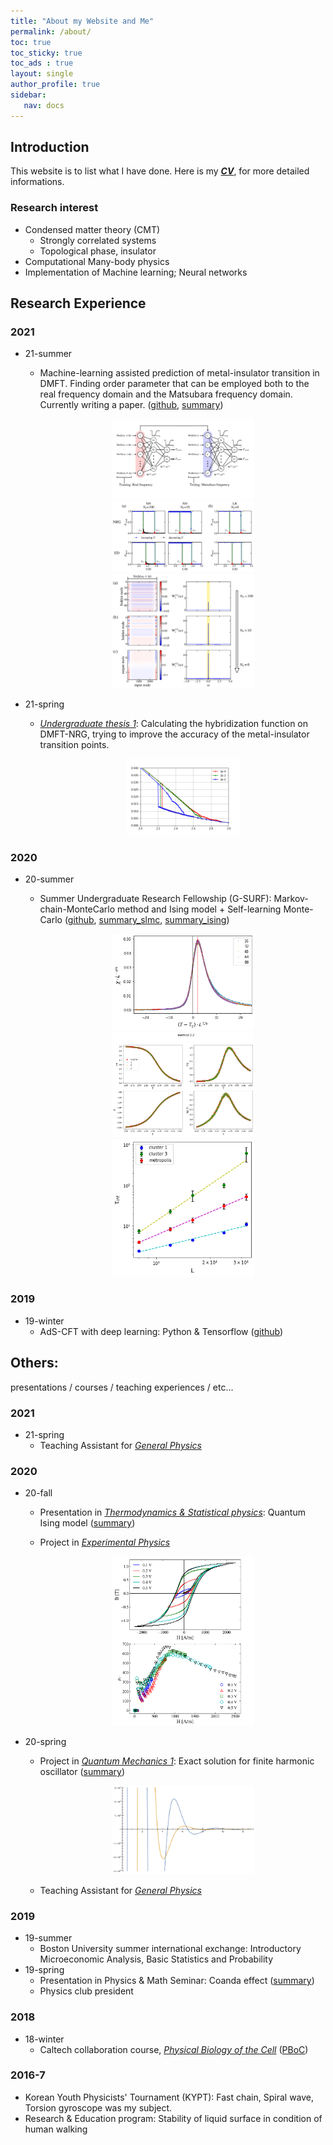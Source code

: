 ```yaml
---
title: "About my Website and Me"
permalink: /about/
toc: true
toc_sticky: true
toc_ads : true
layout: single
author_profile: true
sidebar:
   nav: docs
---
```


## Introduction
This website is to list what I have done. Here is my [***CV***](https://aadeliee22.github.io/assets/files/CV_Hyejin_Kim_read.pdf), for more detailed informations.

### Research interest
- Condensed matter theory (CMT)
   * Strongly correlated systems
   * Topological phase, insulator
- Computational Many-body physics
- Implementation of Machine learning; Neural networks


## Research Experience
### 2021
- 21-summer
   * Machine-learning assisted prediction of metal-insulator transition in DMFT. Finding order parameter that can be employed both to the real frequency domain and the Matsubara frequency domain. Currently writing a paper. ([github](https://github.com/aadeliee22/Hubbard_NN), [summary](https://aadeliee22.github.io/physics%20(research)/ML-DMFT/))

      <center><img src="/assets/images/DMFTNN/flow.png" width="50%" height="50%"></center>

      <center><img src="/assets/images/DMFTNN/result_Matsubara.png" width="50%" height="50%"></center>
      
      <center><img src="/assets/images/DMFTNN/fig3_weightmap.png" width="50%" height="50%"></center>
      
- 21-spring
   * <ins>*Undergraduate thesis 1*</ins>: Calculating the hybridization function on DMFT-NRG, trying to improve the accuracy of the metal-insulator transition points.
      
      <center><img src="/assets/images/DMFTNN/betaall.png" width="40%" height="40%"></center>



### 2020
- 20-summer
  * Summer Undergraduate Research Fellowship (G-SURF): Markov-chain-MonteCarlo method and Ising model + Self-learning Monte-Carlo ([github](https://github.com/aadeliee22/MCM), [summary_slmc](https://aadeliee22.github.io/physics%20(research)/slmc/), [summary_ising](https://aadeliee22.github.io/physics%20(research)/ising/))
      
      <center><img src="/assets/images/ising_pic/IV_1_2_3.png" width="50%" height="50%"></center>
      
      <center><img src="/assets/images/ising_pic/IV_2_1_2(1).png" width="50%" height="50%"></center>

      <center><img src="/assets/images/ising_pic/IV_2_2_2(2).png" width="50%" height="50%"></center>


### 2019
- 19-winter
  * AdS-CFT with deep learning: Python & Tensorflow ([github](https://github.com/aadeliee22/DL-AdS-CFT))


## Others: 
presentations / courses / teaching experiences / etc...
### 2021
- 21-spring
   * Teaching Assistant for <ins>*General Physics*</ins>

### 2020
- 20-fall
  * Presentation in <ins>*Thermodynamics & Statistical physics*</ins>: Quantum Ising model ([summary](https://aadeliee22.github.io/physics%20(course)/tsp-presentation/))
  * Project in <ins>*Experimental Physics*</ins>
      
      <center><img src="/assets/images/2_1.png" width="50%" height="50%"></center>
      
- 20-spring
  * Project in <ins>*Quantum Mechanics 1*</ins>: Exact solution for finite harmonic oscillator ([summary](https://aadeliee22.github.io/physics%20(course)/qm-homework/))

      <center><img src="/assets/images/mid-3.PNG" width="50%" height="50%"></center>

  * Teaching Assistant for <ins>*General Physics*</ins>

### 2019
- 19-summer
  * Boston University summer international exchange: Introductory Microeconomic Analysis, Basic Statistics and Probability 
- 19-spring
  * Presentation in Physics & Math Seminar: Coanda effect ([summary](https://aadeliee22.github.io/physics%20(etc)/coanda/))
  * Physics club president

### 2018 
- 18-winter
  * Caltech collaboration course, <ins>*Physical Biology of the Cell*</ins> ([PBoC](http://www.rpgroup.caltech.edu/gist_pboc_2019/posts/2019/01/15/code.html>))

### 2016-7
  * Korean Youth Physicists' Tournament (KYPT): Fast chain, Spiral wave, Torsion gyroscope was my subject.
  * Research & Education program: Stability of liquid surface in condition of human walking


